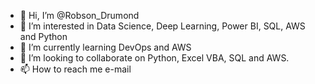 - 👋 Hi, I’m @Robson_Drumond
- 👀 I’m interested in Data Science, Deep Learning, Power BI, SQL, AWS and Python
- 🌱 I’m currently learning DevOps and AWS
- 💞️ I’m looking to collaborate on Python, Excel VBA, SQL and AWS.
- 📫 How to reach me e-mail

<!---
hensbr/hensbr is a ✨ special ✨ repository because its `README.md` (this file) appears on your GitHub profile.
You can click the Preview link to take a look at your changes.
--->

